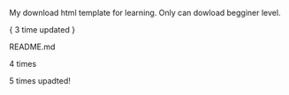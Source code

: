 My download html template for learning. Only can dowload begginer level.

{ 3 time updated }

README.md

4 times

5 times upadted!